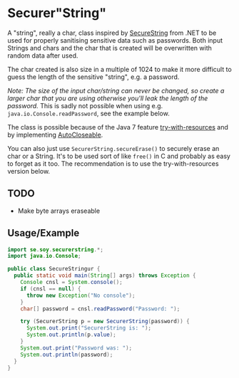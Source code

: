 Securer"String"
===============
A "string", really a char, class inspired by
[SecureString](http://msdn.microsoft.com/en-us/library/system.security.securestring.aspx)
from .NET to be used for properly sanitising sensitive data such as passwords.
Both input Strings and chars and the char that is created will be overwritten
with random data after used.

The char created is also size in a multiple of 1024 to make it
more difficult to guess the length of the sensitive "string", e.g. a password.

*Note: The size of the input char/string can never be changed, so create a
larger char that you are using otherwise you'll leak the length of the
password.* This is sadly not possible when using e.g.
`java.io.Console.readPassword`, see the example below.

The class is possible because of the Java 7 feature [try-with-resources](http://docs.oracle.com/javase/tutorial/essential/exceptions/tryResourceClose.html) and by implementing [AutoCloseable](http://docs.oracle.com/javase/7/docs/api/java/lang/AutoCloseable.html).

You can also just use `SecurerString.secureErase()` to securely erase an char
or a String. It's to be used sort of like `free()` in C and probably as easy to
forget as it too. The recommendation is to use the try-with-resources version
below.

TODO
----

* Make byte arrays eraseable


Usage/Example
-------------
```java
import se.soy.securerstring.*;
import java.io.Console;

public class SecureStringur {
  public static void main(String[] args) throws Exception {
    Console cnsl = System.console();
    if (cnsl == null) {
      throw new Exception("No console");
    }
    char[] password = cnsl.readPassword("Password: ");

    try (SecurerString p = new SecurerString(password)) {
      System.out.print("SecurerString is: ");
      System.out.println(p.value);
    }
    System.out.print("Password was: ");
    System.out.println(password);
  }
}
```

